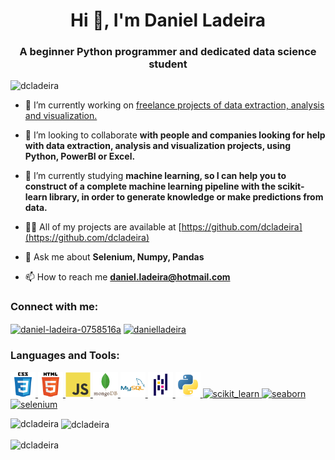 <h1 align="center">Hi 👋, I'm Daniel Ladeira</h1>
<h3 align="center">A beginner Python programmer and dedicated data science student</h3>

<p align="left"> <img src="https://komarev.com/ghpvc/?username=dcladeira&label=Profile%20views&color=0e75b6&style=flat" alt="dcladeira" /> </p>

- 🔭 I’m currently working on [freelance projects of data extraction, analysis and visualization.](https://www.upwork.com/freelancers/~0142e6c1190b8fff9c?viewMode=1)

- 👯 I’m looking to collaborate **with people and companies looking for help with data extraction, analysis and visualization projects, using Python, PowerBI or Excel.**

- 🌱 I’m currently studying **machine learning, so I can help you to construct of a complete machine learning pipeline with the scikit-learn library, in order to generate knowledge or make predictions from data.**

- 👨‍💻 All of my projects are available at [https://github.com/dcladeira](https://github.com/dcladeira)

- 💬 Ask me about **Selenium, Numpy, Pandas**

- 📫 How to reach me **daniel.ladeira@hotmail.com**

<h3 align="left">Connect with me:</h3>
<p align="left">
<a href="https://linkedin.com/in/daniel-ladeira-0758516a" target="blank"><img align="center" src="https://raw.githubusercontent.com/rahuldkjain/github-profile-readme-generator/master/src/images/icons/Social/linked-in-alt.svg" alt="daniel-ladeira-0758516a" height="30" width="40" /></a>
<a href="https://kaggle.com/danielladeira" target="blank"><img align="center" src="https://raw.githubusercontent.com/rahuldkjain/github-profile-readme-generator/master/src/images/icons/Social/kaggle.svg" alt="danielladeira" height="30" width="40" /></a>
</p>

<h3 align="left">Languages and Tools:</h3>
<p align="left"> <a href="https://www.w3schools.com/css/" target="_blank" rel="noreferrer"> <img src="https://raw.githubusercontent.com/devicons/devicon/master/icons/css3/css3-original-wordmark.svg" alt="css3" width="40" height="40"/> </a> <a href="https://www.w3.org/html/" target="_blank" rel="noreferrer"> <img src="https://raw.githubusercontent.com/devicons/devicon/master/icons/html5/html5-original-wordmark.svg" alt="html5" width="40" height="40"/> </a> <a href="https://developer.mozilla.org/en-US/docs/Web/JavaScript" target="_blank" rel="noreferrer"> <img src="https://raw.githubusercontent.com/devicons/devicon/master/icons/javascript/javascript-original.svg" alt="javascript" width="40" height="40"/> </a> <a href="https://www.mongodb.com/" target="_blank" rel="noreferrer"> <img src="https://raw.githubusercontent.com/devicons/devicon/master/icons/mongodb/mongodb-original-wordmark.svg" alt="mongodb" width="40" height="40"/> </a> <a href="https://www.mysql.com/" target="_blank" rel="noreferrer"> <img src="https://raw.githubusercontent.com/devicons/devicon/master/icons/mysql/mysql-original-wordmark.svg" alt="mysql" width="40" height="40"/> </a> <a href="https://pandas.pydata.org/" target="_blank" rel="noreferrer"> <img src="https://raw.githubusercontent.com/devicons/devicon/2ae2a900d2f041da66e950e4d48052658d850630/icons/pandas/pandas-original.svg" alt="pandas" width="40" height="40"/> </a> <a href="https://www.python.org" target="_blank" rel="noreferrer"> <img src="https://raw.githubusercontent.com/devicons/devicon/master/icons/python/python-original.svg" alt="python" width="40" height="40"/> </a> <a href="https://scikit-learn.org/" target="_blank" rel="noreferrer"> <img src="https://upload.wikimedia.org/wikipedia/commons/0/05/Scikit_learn_logo_small.svg" alt="scikit_learn" width="40" height="40"/> </a> <a href="https://seaborn.pydata.org/" target="_blank" rel="noreferrer"> <img src="https://seaborn.pydata.org/_images/logo-mark-lightbg.svg" alt="seaborn" width="40" height="40"/> </a> <a href="https://www.selenium.dev" target="_blank" rel="noreferrer"> <img src="https://raw.githubusercontent.com/detain/svg-logos/780f25886640cef088af994181646db2f6b1a3f8/svg/selenium-logo.svg" alt="selenium" width="40" height="40"/> </a> </p>

<p><img align="left" src="https://github-readme-stats.vercel.app/api/top-langs?username=dcladeira&show_icons=true&locale=en&layout=compact" alt="dcladeira" /></p>

<p>&nbsp;<img align="center" src="https://github-readme-stats.vercel.app/api?username=dcladeira&show_icons=true&locale=en" alt="dcladeira" /></p>

<p><img align="center" src="https://github-readme-streak-stats.herokuapp.com/?user=dcladeira&" alt="dcladeira" /></p>
